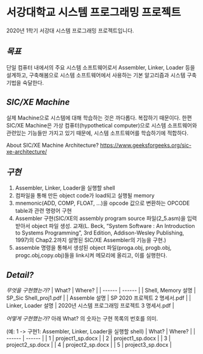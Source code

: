 # 서강대학교 시스템 프로그래밍 프로젝트
2020년 1학기 서강대 시스템 프로그래밍 프로젝트입니다. 

## _목표_
단일 컴퓨터 내에서의 주요 시스템 소프트웨어로서 Assembler, Linker, Loader 등을 설계하고, 구축해봄으로 시스템 소프트웨어에서 사용하는 기본 알고리즘과 시스템 구축 기법을 숙달한다.

## _SIC/XE Machine_
실제 Machine으로 시스템에 대해 학습하는 것은 까다롭다. 복잡하기 때문이다. 
한편 SIC/XE Machine은 가상 컴퓨터(hypothetical computer)으로 시스템 소프트웨어와 관련있는 기능들만 가지고 있기 때문에, 시스템 소프트웨어를 학습하기에 적합하다. 

About SIC/XE Machine Architecture? https://www.geeksforgeeks.org/sic-xe-architecture/

## _구현_
1. Assembler, Linker, Loader을 실행할 shell
2. 컴파일을 통해 만든 object code가 load되고 실행될 memory
3. mnemonic(ADD, COMP, FLOAT, ...)을 opcode 값으로 변환하는 OPCODE table과 관련 명령어 구현
4. Assembler 구현(SIC/XE의 assembly program source 파일(2_5.asm)을 입력받아서 object 파일 생성. 교재(L. Beck, “System Software : An Introduction to Systems Programming”, 3rd Edition,
Addison-Wesley Publishing, 1997)의 Chap2.2까지 설명된 SIC/XE Assembler의 기능을 구현.)
5. assemble 명령을 통해서 생성된 object 파일(proga.obj, progb.obj, progc.obj,copy.obj)들을 link시켜 메모리에 올리고, 이를 실행한다.

## _Detail?_
_무엇을 구현했는가?_
| What? | Where? |
| ------ | ------ |
| Shell, Memory 설명 | SP_Sic Shell_proj1.pdf |
| Assemble 설명 | SP 2020 프로젝트 2 명세서.pdf |
| Linker, Loader 설명 | 2020년 시스템 프로그래밍 프로젝트 3 명세서.pdf |

_어떻게 구현했는가?_ 
아래 What? 의 숫자는 구현 목록의 번호를 의미.

(예: 1 -> 구현1: Assembler, Linker, Loader을 실행할 shell)
| What? | Where? |
| ------ | ------ |
| 1 | project1_sp.docx |
| 2 | project1_sp.docx |
| 3 | project2_sp.docx |
| 4 | project2_sp.docx |
| 5 | project3_sp.docx |

